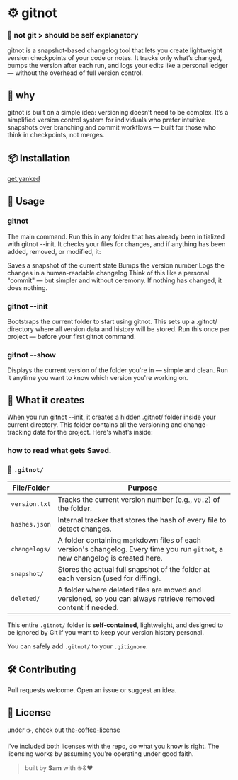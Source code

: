 # ⚙️ gitnot
### 🚫 not git > should be self explanatory

gitnot is a snapshot-based changelog tool that lets you create lightweight version checkpoints of your code or notes. It tracks only what’s changed, bumps the version after each run, and logs your edits like a personal ledger — without the overhead of full version control.

## 🧠 why
gitnot is built on a simple idea: versioning doesn’t need to be complex. It’s a simplified version control system for individuals who prefer intuitive snapshots over branching and commit workflows — built for those who think in checkpoints, not merges.

## 📦 Installation

[get yanked](https://github.com/codinganovel/yanked)

## 🚀 Usage

### gitnot
The main command. Run this in any folder that has already been initialized with gitnot --init. It checks your files for changes, and if anything has been added, removed, or modified, it:

Saves a snapshot of the current state
Bumps the version number
Logs the changes in a human-readable changelog
Think of this like a personal "commit" — but simpler and without ceremony. If nothing has changed, it does nothing.

### gitnot --init
Bootstraps the current folder to start using gitnot. This sets up a .gitnot/ directory where all version data and history will be stored. Run this once per project — before your first gitnot command.

### gitnot --show
Displays the current version of the folder you're in — simple and clean. Run it anytime you want to know which version you're working on.

## 📁 What it creates

When you run gitnot --init, it creates a hidden .gitnot/ folder inside your current directory. This folder contains all the versioning and change-tracking data for the project. Here's what’s inside:
### how to read what gets Saved.
### 📂 `.gitnot/`

| File/Folder    | Purpose |
|----------------|---------|
| `version.txt`  | Tracks the current version number (e.g., `v0.2`) of the folder. |
| `hashes.json`  | Internal tracker that stores the hash of every file to detect changes. |
| `changelogs/`  | A folder containing markdown files of each version's changelog. Every time you run `gitnot`, a new changelog is created here. |
| `snapshot/`    | Stores the actual full snapshot of the folder at each version (used for diffing). |
| `deleted/`     | A folder where deleted files are moved and versioned, so you can always retrieve removed content if needed. |

This entire `.gitnot/` folder is **self-contained**, lightweight, and designed to be ignored by Git if you want to keep your version history personal.

You can safely add `.gitnot/` to your `.gitignore`.


## 🛠 Contributing

Pull requests welcome. Open an issue or suggest an idea.

## 📄 License

under ☕️, check out [the-coffee-license](https://github.com/codinganovel/The-Coffee-License)

I've included both licenses with the repo, do what you know is right. The licensing works by assuming you're operating under good faith.

> built by **Sam** with ☕️&❤️